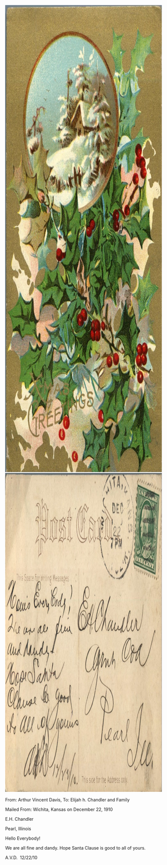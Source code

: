 <html><body><a href="/wp-content/uploads/2014/06/postcard-2014-20140602_18222551_0448.jpg"><img class="alignnone size-full wp-image-1065" src="/wp-content/uploads/2014/06/postcard-2014-20140602_18222551_0448.jpg" alt="postcard-2014-20140602_18222551_0448" width="1027" height="1503"></a> <a href="/wp-content/uploads/2014/06/postcard-2014-20140602_18223868_0449.jpg"><img class="alignnone size-full wp-image-1066" src="/wp-content/uploads/2014/06/postcard-2014-20140602_18223868_0449.jpg" alt="postcard-2014-20140602_18223868_0449" width="1530" height="1026"></a>



From: Arthur Vincent Davis, To: Elijah h. Chandler and Family

Mailed From: Wichita, Kansas on December 22, 1910



E.H. Chandler

Pearl, Illinois



Hello Everybody!

We are all fine and dandy. Hope Santa Clause is good to all of yours.

A.V.D.  12/22/10</body></html>
